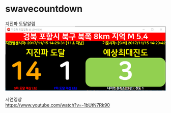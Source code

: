 # swavecountdown
지진파 도달알림<br>
![Demo](./img/demo.png)<br>

시연영상<br>
https://www.youtube.com/watch?v=-1bUtN7Rk90<br>
